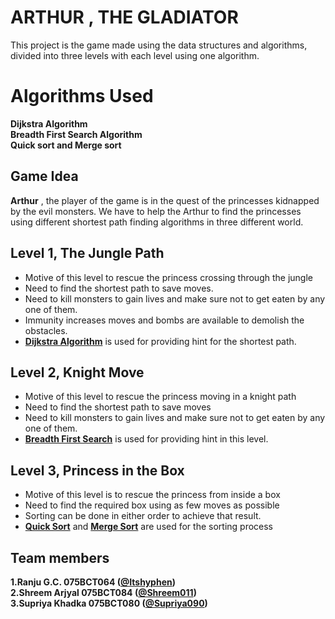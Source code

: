 # ARTHUR , THE GLADIATOR

This project is the game made using the data structures and algorithms, divided into three levels with each level using one algorithm.


# Algorithms Used
**Dijkstra Algorithm**    
**Breadth First Search Algorithm** \
**Quick sort and Merge sort**

## Game Idea

**Arthur** , the player of the game is in the quest of the princesses kidnapped by the evil monsters. We have to help the Arthur to find the princesses using different shortest path finding algorithms in three different world.

## Level 1, The Jungle Path
- Motive of this level to rescue the princess crossing through the jungle 
- Need to find the shortest path to save moves. 
- Need to kill monsters to gain lives and make sure not to get eaten by any one of them. 
- Immunity increases moves and bombs are available to demolish the obstacles. 
- **[Dijkstra Algorithm](https://en.wikipedia.org/wiki/Dijkstra%27s_algorithm)** is used for providing hint for the shortest path.

## Level 2, Knight Move

- Motive of this level to rescue the princess moving in a knight path 
- Need to find the shortest path to save moves 
- Need to kill monsters to gain lives and make sure not to get eaten by any one of them. 
- **[Breadth First Search](https://en.wikipedia.org/wiki/Breadth-first_search)** is used for providing hint in this level.

## Level 3, Princess in the Box

- Motive of this level is to rescue the princess from inside a box 
- Need to find the required box using as few moves as possible 
- Sorting can be done in either order to achieve that result. 
- **[Quick Sort](https://en.wikipedia.org/wiki/Quicksort)** and **[Merge Sort](https://en.wikipedia.org/wiki/Merge_sort)** are used for the sorting process
## Team members

**1.Ranju G.C. 075BCT064 ([@Itshyphen](https://github.com/Itshyphen))**\
**2.Shreem Arjyal 075BCT084 ([@Shreem011](https://github.com/Shreem011))**\
**3.Supriya Khadka 075BCT080 ([@Supriya090](https://github.com/Supriya090))**



